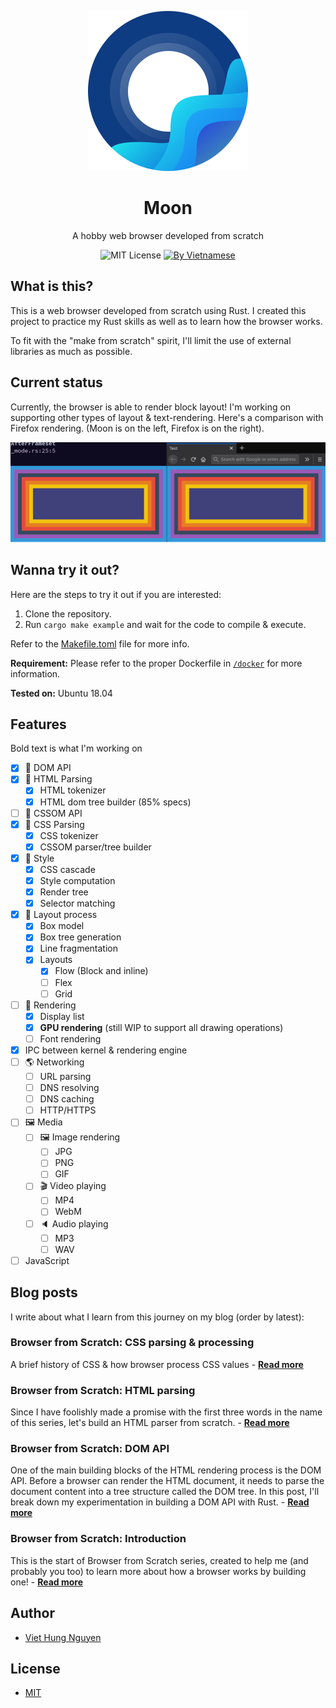 <p align="center"><img src="./resources/logo.png" /></p>

<h1 align="center">Moon</h1>
<p align="center">A hobby web browser developed from scratch</p>

<p align="center">
  <img src="https://img.shields.io/badge/license-MIT-blue" alt="MIT License" />
  <a href="https://webuild.community">
    <img src="https://raw.githubusercontent.com/webuild-community/badge/master/svg/by.svg" alt="By Vietnamese" />
  </a>
</p>

## What is this?

This is a web browser developed from scratch using Rust. I created this project to practice my Rust skills as well as to learn how the browser works.

To fit with the "make from scratch" spirit, I'll limit the use of external libraries as much as possible.

## Current status

Currently, the browser is able to render block layout! I'm working on supporting other types of layout & text-rendering. Here's a comparison with Firefox rendering. (Moon is on the left, Firefox is on the right).

<p align="center"><img src="./resources/firefox_compare.png" /></p>

## Wanna try it out?

Here are the steps to try it out if you are interested:

1. Clone the repository.
2. Run `cargo make example` and wait for the code to compile & execute.

Refer to the [Makefile.toml](Makefile.toml) file for more info.

**Requirement:** Please refer to the proper Dockerfile in [`/docker`](/docker) for more information.

**Tested on:** Ubuntu 18.04

## Features

Bold text is what I'm working on

- [x] :electric_plug: DOM API
- [x] :memo: HTML Parsing
  - [x] HTML tokenizer
  - [x] HTML dom tree builder (85% specs)
- [ ] :electric_plug: CSSOM API
- [x] :memo: CSS Parsing
  - [x] CSS tokenizer
  - [x] CSSOM parser/tree builder
- [x] :triangular_ruler: Style
  - [x] CSS cascade
  - [x] Style computation
  - [x] Render tree
  - [x] Selector matching
- [x] :flower_playing_cards: Layout process
  - [x] Box model
  - [x] Box tree generation
  - [x] Line fragmentation
  - [x] Layouts
    - [x] Flow (Block and inline)
    - [ ] Flex
    - [ ] Grid
- [ ] :art: Rendering
  - [x] Display list
  - [x] **GPU rendering** (still WIP to support all drawing operations)
  - [ ] Font rendering
- [x] IPC between kernel & rendering engine
- [ ] :earth_americas: Networking
  - [ ] URL parsing
  - [ ] DNS resolving
  - [ ] DNS caching
  - [ ] HTTP/HTTPS
- [ ] :framed_picture: Media
  - [ ] :framed_picture: Image rendering
    - [ ] JPG
    - [ ] PNG
    - [ ] GIF
  - [ ] :clapper: Video playing
    - [ ] MP4
    - [ ] WebM
  - [ ] :speaker: Audio playing
    - [ ] MP3
    - [ ] WAV
- [ ] JavaScript

## Blog posts

I write about what I learn from this journey on my blog (order by latest):

### Browser from Scratch: CSS parsing & processing

A brief history of CSS & how browser process CSS values - [**Read more**][4]

### Browser from Scratch: HTML parsing

Since I have foolishly made a promise with the first three words in the name of this series, let's build an HTML parser from scratch. - [**Read more**][3]

### Browser from Scratch: DOM API

One of the main building blocks of the HTML rendering process is the DOM API. Before a browser can render the HTML document, it needs to parse the document content into a tree structure called the DOM tree. In this post, I'll break down my experimentation in building a DOM API with Rust. - [**Read more**][2]

### Browser from Scratch: Introduction

This is the start of Browser from Scratch series, created to help me (and probably you too) to learn more about how a browser works by building one! - [**Read more**][1]

## Author

- [Viet Hung Nguyen](https://github.com/ZeroX-DG)

## License

- [MIT](LICENSE)

[1]: https://zerox-dg.github.io/blog/2020/05/29/Browser-from-Scratch-Introduction/
[2]: https://zerox-dg.github.io/blog/2020/09/01/Browser-from-Scratch-DOM-API/
[3]: https://zerox-dg.github.io/blog/2020/10/24/Browser-from-Scratch-HTML-parsing/
[4]: https://zerox-dg.github.io/blog/2021/01/13/Browser-from-Scratch-CSS-parsing-processing/
